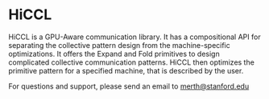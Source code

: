 # HiCCL

HiCCL is a GPU-Aware communication library. It has a compositional API for separating the collective pattern design from the machine-specific optimizations. It offers the Expand and Fold primitives to design complicated collective communication patterns. HiCCL then optimizes the primitive pattern for a specified machine, that is described by the user.

For questions and support, please send an email to [merth@stanford.edu](/merth@stanford.edu)

